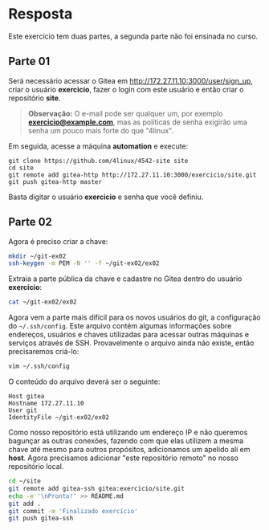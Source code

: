 # Resposta

Este exercício tem duas partes, a segunda parte não foi ensinada no curso.

## Parte 01

Será necessário acessar o Gitea em http://172.27.11.10:3000/user/sign_up, criar o usuário **exercicio**, fazer o login com este usuário e então criar o repositório **site**.

> **Observação:** O e-mail pode ser qualquer um, por exemplo **exercicio@example.com**, mas as políticas de senha exigirão uma senha um pouco mais forte do que "4linux".

Em seguida, acesse a máquina **automation** e execute:

```
git clone https://github.com/4linux/4542-site site
cd site
git remote add gitea-http http://172.27.11.10:3000/exercicio/site.git
git push gitea-http master
```

Basta digitar o usuário **exercicio** e senha que você definiu.

## Parte 02

Agora é preciso criar a chave:

```bash
mkdir ~/git-ex02
ssh-keygen -m PEM -N '' -f ~/git-ex02/ex02
```

Extraia a parte pública da chave e cadastre no Gitea dentro do usuário **exercicio**:

```bash
cat ~/git-ex02/ex02
```

Agora vem a parte mais difícil para os novos usuários do git, a configuração do `~/.ssh/config`. Este arquivo contém algumas informações sobre endereços, usuários e chaves utilizadas para acessar outras máquinas e serviços através de SSH. Provavelmente o arquivo ainda não existe, então precisaremos criá-lo:

```bash
vim ~/.ssh/config
```

O conteúdo do arquivo deverá ser o seguinte:

```
Host gitea
Hostname 172.27.11.10
User git
IdentityFile ~/git-ex02/ex02
```

Como nosso repositório está utilizando um endereço IP e não queremos bagunçar as outras conexões, fazendo com que elas utilizem a mesma chave até mesmo para outros propósitos, adicionamos um apelido alí em **host**. Agora precisamos adicionar "este repositório remoto" no nosso repositório local.

```bash
cd ~/site
git remote add gitea-ssh gitea:exercicio/site.git
echo -e '\nPronto!' >> README.md
git add .
git commit -m 'Finalizado exercício'
git push gitea-ssh
```
